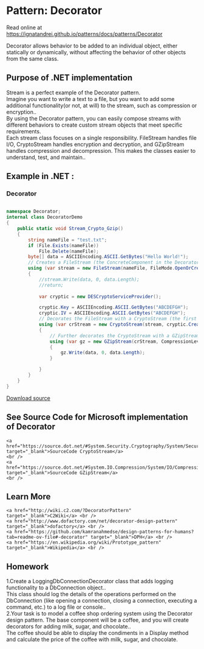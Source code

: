 
# Pattern:  Decorator

Read online at https://ignatandrei.github.io/patterns/docs/patterns/Decorator

<!-- id : 8 -->
Decorator allows behavior to be added to an individual object, either statically or dynamically, without affecting the behavior of other objects from the same class.    <br />

## Purpose of .NET implementation

Stream is a perfect example of the Decorator pattern.    <br />
Imagine you want to write a text to a file, but you want to add some additional functionality(or not, at will) to the stream, such as  compression or encryption..    <br />
By using the Decorator pattern, you can easily compose streams with different behaviors to create custom stream objects that meet specific requirements.    <br />
Each stream class focuses on a single responsibility. FileStream handles file I/O, CryptoStream handles encryption and decryption, and GZipStream handles compression and decompression. This makes the classes easier to understand, test, and maintain..    <br />

## Example in .NET : 


###  Decorator
```csharp showLineNumbers title="Decorator example for Pattern Decorator"

namespace Decorator;
internal class DecoratorDemo
{
    public static void Stream_Crypto_Gzip()
    {
        string nameFile = "test.txt";
        if (File.Exists(nameFile))
            File.Delete(nameFile);
        byte[] data = ASCIIEncoding.ASCII.GetBytes("Hello World!");
        // Creates a FileStream (the ConcreteComponent in the Decorator pattern context).
        using (var stream = new FileStream(nameFile, FileMode.OpenOrCreate, FileAccess.Write))
        {
            //stream.Write(data, 0, data.Length);
            //return;
            
            var cryptic = new DESCryptoServiceProvider();

            cryptic.Key = ASCIIEncoding.ASCII.GetBytes("ABCDEFGH");
            cryptic.IV = ASCIIEncoding.ASCII.GetBytes("ABCDEFGH");
            // Decorates the FileStream with a CryptoStream (the first Decorator).
            using (var crStream = new CryptoStream(stream, cryptic.CreateEncryptor(), CryptoStreamMode.Write))
            {
                // Further decorates the CryptoStream with a GZipStream (the second Decorator).
                using (var gz = new GZipStream(crStream, CompressionLevel.Optimal))
                {
                    gz.Write(data, 0, data.Length);
                }

            }
        }
    }
}

```


[Download source](/zipSourceCodes/decorator.zip)



## See Source Code for Microsoft implementation of Decorator

    <a href="https://source.dot.net/#System.Security.Cryptography/System/Security/Cryptography/CryptoStream.cs" target="_blank">SourceCode CryptoStream</a>
    <br />
    <a href="https://source.dot.net/#System.IO.Compression/System/IO/Compression/GZipStream.cs" target="_blank">SourceCode GZipStream</a>
    <br />


## Learn More

    <a href="http://wiki.c2.com/?DecoratorPattern" target="_blank">C2Wiki</a> <br />
    <a href="http://www.dofactory.com/net/decorator-design-pattern" target="_blank">dofactory</a> <br />
    <a href="https://github.com/kamranahmedse/design-patterns-for-humans?tab=readme-ov-file#-decorator" target="_blank">DPH</a> <br />
    <a href="https://en.wikipedia.org/wiki/Prototype_pattern" target="_blank">Wikipedia</a> <br />


## Homework


1.Create a LoggingDbConnectionDecorator class that adds logging functionality to a DbConnection object..    <br />
This class should log the details of the operations performed on the DbConnection (like opening a connection, closing a connection, executing a command, etc.) to a log file or console..    <br />
2.Your task is to model a coffee shop ordering system using the Decorator design pattern. The base component will be a coffee, and you will create decorators for adding milk, sugar, and chocolate..    <br />
The coffee should be able to display the condiments in a Display method and calculate the price of the coffee with milk, sugar, and chocolate.    <br />


